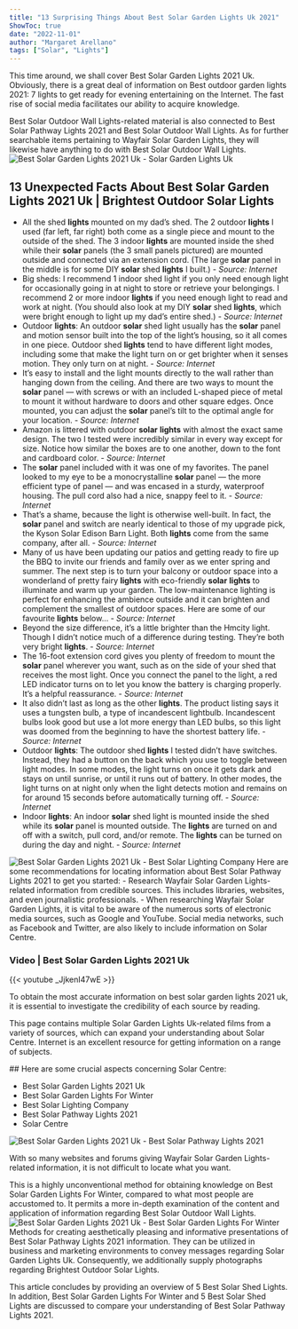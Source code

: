 ```yaml
---
title: "13 Surprising Things About Best Solar Garden Lights Uk 2021"
ShowToc: true 
date: "2022-11-01"
author: "Margaret Arellano" 
tags: ["Solar", "Lights"]
---
```


	
This time around, we shall cover Best Solar Garden Lights 2021 Uk. Obviously, there is a great deal of information on Best outdoor garden lights 2021: 7 lights to get ready for evening entertaining on the Internet. The fast rise of social media facilitates our ability to acquire knowledge.

Best Solar Outdoor Wall Lights-related material is also connected to Best Solar Pathway Lights 2021 and Best Solar Outdoor Wall Lights. As for further searchable items pertaining to Wayfair Solar Garden Lights, they will likewise have anything to do with Best Solar Outdoor Wall Lights.
<img loading="lazy" src="http://solarledgarden.com/pics/Solar_Powered_Garden_4_Tier_Cascading_Bowl_Water_Feature_LED_Outdoor_Fountain_UK_04_exii.jpg" onerror="this.onerror=null;this.src='https://blogger.googleusercontent.com/img/a/AVvXsEhe7F7TRXHtjiKvHb5vS7DmnxvpHiDyoYyYvm1nHB3Qp2_w3BnM6A2eq4v7FYxCC9bfZt3a9vIMtAYEKUiaDQbHMg-ViyGmRIj39MLp0bGFfgfYw1Dc9q_H-T0wiTm3l0Uq42dETrN9eC8aGJ9_IORZsxST1AcLR7np1koOfcc7tnHa4S8Mwz_xD9d0=s16000';" alt="Best Solar Garden Lights 2021 Uk - Solar Garden Lights Uk" >

## 13 Unexpected Facts About Best Solar Garden Lights 2021 Uk | Brightest Outdoor Solar Lights
-   All the shed **lights** mounted on my dad’s shed. The 2 outdoor **lights** I used (far left, far right) both come as a single piece and mount to the outside of the shed. The 3 indoor **lights** are mounted inside the shed while their **solar** panels (the 3 small panels pictured) are mounted outside and connected via an extension cord. (The large **solar** panel in the middle is for some DIY **solar** shed **lights** I built.) - <cite>Source: Internet</cite>
-   Big sheds: I recommend 1 indoor shed light if you only need enough light for occasionally going in at night to store or retrieve your belongings. I recommend 2 or more indoor **lights** if you need enough light to read and work at night. (You should also look at my DIY **solar** shed **lights**, which were bright enough to light up my dad’s entire shed.) - <cite>Source: Internet</cite>
-   Outdoor **lights**: An outdoor **solar** shed light usually has the **solar** panel and motion sensor built into the top of the light’s housing, so it all comes in one piece. Outdoor shed **lights** tend to have different light modes, including some that make the light turn on or get brighter when it senses motion. They only turn on at night. - <cite>Source: Internet</cite>
-   It’s easy to install and the light mounts directly to the wall rather than hanging down from the ceiling. And there are two ways to mount the **solar** panel — with screws or with an included L-shaped piece of metal to mount it without hardware to doors and other square edges. Once mounted, you can adjust the **solar** panel’s tilt to the optimal angle for your location. - <cite>Source: Internet</cite>
-   Amazon is littered with outdoor **solar** **lights** with almost the exact same design. The two I tested were incredibly similar in every way except for size. Notice how similar the boxes are to one another, down to the font and cardboard color. - <cite>Source: Internet</cite>
-   The **solar** panel included with it was one of my favorites. The panel looked to my eye to be a monocrystalline **solar** panel — the more efficient type of panel — and was encased in a sturdy, waterproof housing. The pull cord also had a nice, snappy feel to it. - <cite>Source: Internet</cite>
-   That’s a shame, because the light is otherwise well-built. In fact, the **solar** panel and switch are nearly identical to those of my upgrade pick, the Kyson Solar Edison Barn Light. Both **lights** come from the same company, after all. - <cite>Source: Internet</cite>
-   Many of us have been updating our patios and getting ready to fire up the BBQ to invite our friends and family over as we enter spring and summer. The next step is to turn your balcony or outdoor space into a wonderland of pretty fairy **lights** with eco-friendly **solar** **lights** to illuminate and warm up your garden. The low-maintenance lighting is perfect for enhancing the ambience outside and it can brighten and complement the smallest of outdoor spaces. Here are some of our favourite **lights** below... - <cite>Source: Internet</cite>
-   Beyond the size difference, it’s a little brighter than the Hmcity light. Though I didn’t notice much of a difference during testing. They’re both very bright **lights**. - <cite>Source: Internet</cite>
-   The 16-foot extension cord gives you plenty of freedom to mount the **solar** panel wherever you want, such as on the side of your shed that receives the most light. Once you connect the panel to the light, a red LED indicator turns on to let you know the battery is charging properly. It’s a helpful reassurance. - <cite>Source: Internet</cite>
-   It also didn’t last as long as the other **lights**. The product listing says it uses a tungsten bulb, a type of incandescent lightbulb. Incandescent bulbs look good but use a lot more energy than LED bulbs, so this light was doomed from the beginning to have the shortest battery life. - <cite>Source: Internet</cite>
-   Outdoor **lights**: The outdoor shed **lights** I tested didn’t have switches. Instead, they had a button on the back which you use to toggle between light modes. In some modes, the light turns on once it gets dark and stays on until sunrise, or until it runs out of battery. In other modes, the light turns on at night only when the light detects motion and remains on for around 15 seconds before automatically turning off. - <cite>Source: Internet</cite>
-   Indoor **lights**: An indoor **solar** shed light is mounted inside the shed while its **solar** panel is mounted outside. The **lights** are turned on and off with a switch, pull cord, and/or remote. The **lights** can be turned on during the day and night. - <cite>Source: Internet</cite>


<img loading="lazy" src="https://www.familyhandyman.com/wp-content/uploads/2021/05/outdoor-light-GillockBronzeGillockPoweredLEDOutdoorLanternwithElectricCandle.jpg" onerror="this.onerror=null;this.src='https://blogger.googleusercontent.com/img/a/AVvXsEhe7F7TRXHtjiKvHb5vS7DmnxvpHiDyoYyYvm1nHB3Qp2_w3BnM6A2eq4v7FYxCC9bfZt3a9vIMtAYEKUiaDQbHMg-ViyGmRIj39MLp0bGFfgfYw1Dc9q_H-T0wiTm3l0Uq42dETrN9eC8aGJ9_IORZsxST1AcLR7np1koOfcc7tnHa4S8Mwz_xD9d0=s16000';" alt="Best Solar Garden Lights 2021 Uk - Best Solar Lighting Company" >
Here are some recommendations for locating information about Best Solar Pathway Lights 2021 to get you started:
- Research Wayfair Solar Garden Lights-related information from credible sources. This includes libraries, websites, and even journalistic professionals.
- When researching Wayfair Solar Garden Lights, it is vital to be aware of the numerous sorts of electronic media sources, such as Google and YouTube. Social media networks, such as Facebook and Twitter, are also likely to include information on Solar Centre.

### Video | Best Solar Garden Lights 2021 Uk
{{< youtube _JjkenI47wE >}} 

To obtain the most accurate information on best solar garden lights 2021 uk, it is essential to investigate the credibility of each source by reading.

This page contains multiple Solar Garden Lights Uk-related films from a variety of sources, which can expand your understanding about Solar Centre. Internet is an excellent resource for getting information on a range of subjects.
<script async="async" data-cfasync="false" src="//normallydemandedalter.com/fe63df3c5408708b15d8dc3d9b206b31/invoke.js"></script>
<div id="container-fe63df3c5408708b15d8dc3d9b206b31"></div>
## Here are some crucial aspects concerning Solar Centre:

- Best Solar Garden Lights 2021 Uk
- Best Solar Garden Lights For Winter
- Best Solar Lighting Company
- Best Solar Pathway Lights 2021
- Solar Centre

 <img loading="lazy" src="https://i.pinimg.com/originals/32/9b/83/329b83edf9478a317ee46475dc340c7e.jpg" onerror="this.onerror=null;this.src='https://blogger.googleusercontent.com/img/a/AVvXsEhe7F7TRXHtjiKvHb5vS7DmnxvpHiDyoYyYvm1nHB3Qp2_w3BnM6A2eq4v7FYxCC9bfZt3a9vIMtAYEKUiaDQbHMg-ViyGmRIj39MLp0bGFfgfYw1Dc9q_H-T0wiTm3l0Uq42dETrN9eC8aGJ9_IORZsxST1AcLR7np1koOfcc7tnHa4S8Mwz_xD9d0=s16000';" alt="Best Solar Garden Lights 2021 Uk - Best Solar Pathway Lights 2021" >

With so many websites and forums giving Wayfair Solar Garden Lights-related information, it is not difficult to locate what you want.

This is a highly unconventional method for obtaining knowledge on Best Solar Garden Lights For Winter, compared to what most people are accustomed to. It permits a more in-depth examination of the content and application of information regarding Best Solar Outdoor Wall Lights.
<img loading="lazy" src="https://cdn.bmstores.co.uk/images/hpcProductImage/imgFull/297019-SOLAR-TREE1.jpg" onerror="this.onerror=null;this.src='https://blogger.googleusercontent.com/img/a/AVvXsEhe7F7TRXHtjiKvHb5vS7DmnxvpHiDyoYyYvm1nHB3Qp2_w3BnM6A2eq4v7FYxCC9bfZt3a9vIMtAYEKUiaDQbHMg-ViyGmRIj39MLp0bGFfgfYw1Dc9q_H-T0wiTm3l0Uq42dETrN9eC8aGJ9_IORZsxST1AcLR7np1koOfcc7tnHa4S8Mwz_xD9d0=s16000';" alt="Best Solar Garden Lights 2021 Uk - Best Solar Garden Lights For Winter" >
Methods for creating aesthetically pleasing and informative presentations of Best Solar Pathway Lights 2021 information. They can be utilized in business and marketing environments to convey messages regarding Solar Garden Lights Uk. Consequently, we additionally supply photographs regarding Brightest Outdoor Solar Lights.

This article concludes by providing an overview of 5 Best Solar Shed Lights. In addition, Best Solar Garden Lights For Winter and 5 Best Solar Shed Lights are discussed to compare your understanding of Best Solar Pathway Lights 2021.
	
	

